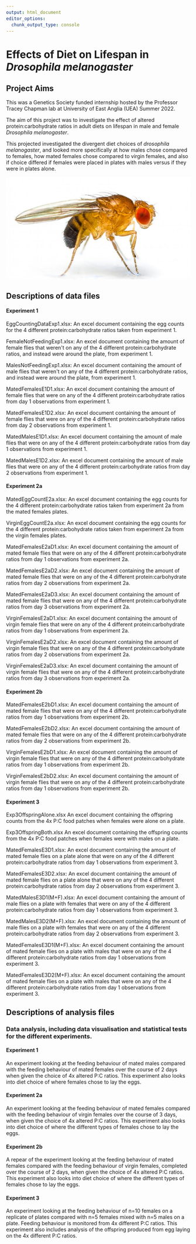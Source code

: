 ```yaml
---
output: html_document
editor_options: 
  chunk_output_type: console
---
```

# Effects of Diet on Lifespan in *Drosophila melanogaster*

## Project Aims

This was a Genetics Society funded internship hosted by the Professor Tracey Chapman lab at University of East Anglia (UEA) Summer 2022. 

The aim of this project was to investigate the effect of altered protein:carbohydrate ratios in adult diets on lifespan in male and female *Drosophila melanogaster*. 

This projected investigated the divergent diet choices of *drosophila melanogaster*, and looked more specifically at how males chose compared to females, how mated females chose compared to virgin females, and also if choice differed if females were placed in plates with males versus if they were in plates alone. 





<img title="a title" alt="Alt text" src="/images/flypic.jpg">


## Descriptions of data files

#### Experiment 1 
EggCountingDataExp1.xlsx:
An excel document containing the egg counts for the 4 different protein:carbohydrate ratios taken from experiment 1. 

FemaleNotFeedingExp1.xlsx: 
An excel document containing the amount of female flies that weren't on any of the 4 different protein:carbohydrate ratios, and instead were around the plate, from experiment 1.  

MalesNotFeedingExp1.xlsx:
An excel document containing the amount of male flies that weren't on any of the 4 different protein:carbohydrate ratios, and instead were around the plate, from experiment 1. 

MatedFemalesE1D1.xlsx:
An excel document containing the amount of female flies that were on any of the 4 different protein:carbohydrate ratios from day 1 observations from experiment 1.

MatedFemalesE1D2.xlsx:
An excel document containing the amount of female flies that were on any of the 4 different protein:carbohydrate ratios from day 2 observations from experiment 1.

MatedMalesE1D1.xlsx:
An excel document containing the amount of male flies that were on any of the 4 different protein:carbohydrate ratios from day 1 observations from experiment 1.

MatedMalesE1D2.xlsx: 
An excel document containing the amount of male flies that were on any of the 4 different protein:carbohydrate ratios from day 2 observations from experiment 1.

#### Experiment 2a 

MatedEggCountE2a.xlsx:
An excel document containing the egg counts for the 4 different protein:carbohydrate ratios taken from experiment 2a from the mated females plates. 

VirginEggCountE2a.xlsx:
An excel document containing the egg counts for the 4 different protein:carbohydrate ratios taken from experiment 2a from the virgin females plates. 

MatedFemalesE2aD1.xlsx:
An excel document containing the amount of mated female flies that were on any of the 4 different protein:carbohydrate ratios from day 1 observations from experiment 2a. 

MatedFemalesE2aD2.xlsx:
An excel document containing the amount of mated female flies that were on any of the 4 different protein:carbohydrate ratios from day 2 observations from experiment 2a.

MatedFemalesE2aD3.xlsx:
An excel document containing the amount of mated female flies that were on any of the 4 different protein:carbohydrate ratios from day 3 observations from experiment 2a. 

VirginFemalesE2aD1.xlsx:
An excel document containing the amount of virgin female flies that were on any of the 4 different protein:carbohydrate ratios from day 1 observations from experiment 2a. 

VirginFemalesE2aD2.xlsx:
An excel document containing the amount of virgin female flies that were on any of the 4 different protein:carbohydrate ratios from day 2 observations from experiment 2a. 

VirginFemalesE2aD3.xlsx:
An excel document containing the amount of virgin female flies that were on any of the 4 different protein:carbohydrate ratios from day 3 observations from experiment 2a.

#### Experiment 2b

MatedFemalesE2bD1.xlsx:
An excel document containing the amount of mated female flies that were on any of the 4 different protein:carbohydrate ratios from day 1 observations from experiment 2b.

MatedFemalesE2bD2.xlsx:
An excel document containing the amount of mated female flies that were on any of the 4 different protein:carbohydrate ratios from day 2 observations from experiment 2b.

VirginFemalesE2bD1.xlsx:
An excel document containing the amount of virgin female flies that were on any of the 4 different protein:carbohydrate ratios from day 1 observations from experiment 2b.

VirginFemalesE2bD2.xlsx:
An excel document containing the amount of virgin female flies that were on any of the 4 different protein:carbohydrate ratios from day 1 observations from experiment 2b.

#### Experiment 3 

Exp3OffspringAlone.xlsx 
An excel document containing the offspring counts from the 4x P:C food patches when females were alone on a plate. 

Exp3OffspringBoth.xlsx 
An excel document containing the offspring counts from the 4x P:C food patches when females were with males on a plate.

MatedFemalesE3D1.xlsx: 
An excel document containing the amount of mated female flies on a plate alone that were on any of the 4 different protein:carbohydrate ratios from day 1 observations from experiment 3.

MatedFemalesE3D2.xlsx:
An excel document containing the amount of mated female flies on a plate alone that were on any of the 4 different protein:carbohydrate ratios from day 2 observations from experiment 3.

MatedMalesE3D1(M+F).xlsx: 
An excel document containing the amount of male flies on a plate with females that were on any of the 4 different protein:carbohydrate ratios from day 1 observations from experiment 3.

MatedMalesE3D2(M+F).xlsx: 
An excel document containing the amount of male flies on a plate with females that were on any of the 4 different protein:carbohydrate ratios from day 2 observations from experiment 3.

MatedFemalesE3D1(M+F).xlsx: 
An excel document containing the amount of mated female flies on a plate with males that were on any of the 4 different protein:carbohydrate ratios from day 1 observations from experiment 3.

MatedFemalesE3D2(M+F).xlsx:
An excel document containing the amount of mated female flies on a plate with males that were on any of the 4 different protein:carbohydrate ratios from day 1 observations from experiment 3.



## Descriptions of analysis files
 
### Data analysis, including data visualisation and statistical tests for the different experiments. 

#### Experiment 1 
An experiment looking at the feeding behaviour of mated males compared with the feeding behaviour of mated females over the course of 2 days when given the choice of 4x altered P:C ratios. 
This experiment also looks into diet choice of where females chose to lay the eggs. 

#### Experiment 2a
An experiment looking at the feeding behaviour of mated females compared with the feeding behaviour of virgin females over the course of 3 days, when given the choice of 4x altered P:C ratios. 
This experiment also looks into diet choice of where the different types of females chose to lay the eggs. 

#### Experiment 2b
A repear of the experiment looking at the feeding behaviour of mated females compared with the feeding behaviour of virgin females, completed over the course of 2 days, when given the choice of 4x altered P:C ratios. 
This experiment also looks into diet choice of where the different types of females chose to lay the eggs.

#### Experiment 3
An experiment looking at the feeding behaviour of n=10 females on a replicate of plates compared with n=5 females mixed with n=5 males on a plate. Feeding behaviour is monitored from 4x different P:C ratios. 
This experiment also includes analysis of the offspring produced from egg laying on the 4x different P:C ratios. 

